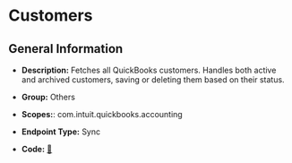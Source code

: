 # Customers

## General Information

- **Description:** Fetches all QuickBooks customers. Handles both active and archived customers, saving or deleting them based on their status.

- **Group:** Others
- **Scopes:**: com.intuit.quickbooks.accounting
- **Endpoint Type:** Sync
- **Code:** [🔗](https://github.com/NangoHQ/integration-templates/tree/main/integrations/quickbooks-sandbox/syncs/customers.ts)
